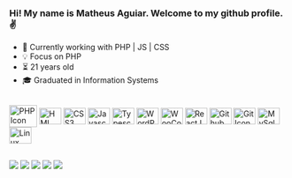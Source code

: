 ### Hi! My name is Matheus Aguiar. Welcome to my github profile. ✌️

- 🔭 Currently working with PHP | JS | CSS 
- 💡 Focus on PHP
- ⏳ 21 years old
- 🎓 Graduated in Information Systems
  
<div style="display: inline_block"><br>
  <img height="40" width="50" align="center" src="https://cdn.jsdelivr.net/gh/devicons/devicon/icons/php/php-plain.svg"  alt="PHP Icon"/>
  <img height="30" width="40" align="center" src="https://cdn.jsdelivr.net/gh/devicons/devicon/icons/html5/html5-original.svg" alt="HML Icon"/>
  <img height="30" width="40" align="center" src="https://cdn.jsdelivr.net/gh/devicons/devicon/icons/css3/css3-original.svg" alt="CSS3 Icon"/>
  <img height="30" width="40" align="center" src="https://cdn.jsdelivr.net/gh/devicons/devicon/icons/javascript/javascript-plain.svg" alt="Javascript Icon" />
  <img height="30" width="40" align="center" src="https://cdn.jsdelivr.net/gh/devicons/devicon/icons/typescript/typescript-plain.svg" alt="Typescript Icon" />
  <img height="30" width="40" align="center" style="fill: #ffff" src="https://cdn.jsdelivr.net/gh/devicons/devicon/icons/wordpress/wordpress-plain.svg"  alt="WordPress Icon" />
    <img height="30" width="40" align="center" style="fill: #ffff" src="https://cdn.jsdelivr.net/gh/devicons/devicon/icons/woocommerce/woocommerce-original.svg"  alt="WooCommerce Icon" />
      <img height="30" width="40" align="center" style="fill: #ffff" src="https://cdn.jsdelivr.net/gh/devicons/devicon/icons/react/react-original.svg"  alt="ReactJS Icon" />
  <img height="30" width="40" align="center" src="https://cdn.jsdelivr.net/gh/devicons/devicon/icons/github/github-original.svg" alt="Github Icon"/>
  <img height="30" width="40" align="center" src="https://cdn.jsdelivr.net/gh/devicons/devicon/icons/git/git-original.svg" alt="Git Icon" />
  <img height="30" width="40" align="center" src="https://cdn.jsdelivr.net/gh/devicons/devicon/icons/mysql/mysql-original-wordmark.svg" alt="MySql Icon"/>
  <img height="30" width="40" align="center" src="https://cdn.jsdelivr.net/gh/devicons/devicon/icons/linux/linux-original.svg" alt="Linux Icon"/>
</div>
  
##
  
<div> 
  <a href="https://www.linkedin.com/in/devaguia/" target="_blank"><img src="https://img.shields.io/badge/-LinkedIn-%230077B5?style=for-the-badge&logo=linkedin&logoColor=white" target="_blank"></a> 
  <a href = "https://dev.to/devaguia"><img src="https://img.shields.io/badge/dev.to-606066?style=for-the-badge&logo=devdotto&logoColor=white" target="_blank"></a>
  <a href = "https://medium.com/@devaguia"><img src="https://img.shields.io/badge/-Medium-%23333?style=for-the-badge&logo=medium&logoColor=white" target="_blank"></a>
 	<a href="https://www.twitch.tv/devaguia" target="_blank"><img src="https://img.shields.io/badge/Twitch-9146FF?style=for-the-badge&logo=twitch&logoColor=white" target="_blank"></a>
  <a href = "mailto:aguiartgv@gmail.com"><img src="https://img.shields.io/badge/-Gmail-fc0328?style=for-the-badge&logo=gmail&logoColor=white" target="_blank"></a>
</div>
